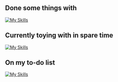 ## Done some things with
[![My Skills](https://skillicons.dev/icons?i=cs,dotnet,unity,visualstudio,git,js,jquery)](https://skillicons.dev)

## Currently toying with in spare time
[![My Skills](https://skillicons.dev/icons?i=vim,neovim,linux)](https://skillicons.dev)

## On my to-do list
[![My Skills](https://skillicons.dev/icons?i=rust,ts,bash)](https://skillicons.dev)
